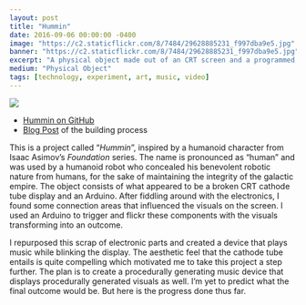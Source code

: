 ```yaml
---
layout: post
title: "Hummin"
date: 2016-09-06 00:00:00 -0400
image: "https://c2.staticflickr.com/8/7484/29628885231_f997dba9e5.jpg"
banner: "https://c2.staticflickr.com/8/7484/29628885231_f997dba9e5.jpg"
excerpt: "A physical object made out of an CRT screen and a programmed Arduino. Inspired by a humanoid character from Isaac Asimov’s Foundation series."
medium: "Physical Object"
tags: [technology, experiment, art, music, video]
---
```


![](https://www.youtube.com/watch?v=pw8o-xjXaz8)

-   [Hummin on GitHub](https://gist.github.com/mbrav/fd56ff01b985699b3825df33c41ff7b4)
-   [Blog Post](https://bfadtdeviceart.wordpress.com/2016/09/06/hummin/) of the building process

This is a project called “_Hummin_”, inspired by a humanoid character from Isaac Asimov’s _Foundation_ series. The name is pronounced as “human” and was used by a humanoid robot who concealed his benevolent robotic nature from humans, for the sake of maintaining the integrity of the galactic empire. The object consists of what appeared to be a broken CRT cathode tube display and an Arduino. After fiddling around with the electronics, I found some connection areas that influenced the visuals on the screen. I used an Arduino to trigger and flickr these components with the visuals transforming into an outcome.

I repurposed this scrap of electronic parts and created a device that plays music while blinking the display. The aesthetic feel that the cathode tube entails is quite compelling which motivated me to take this project a step further. The plan is to create a procedurally generating music device that displays procedurally generated visuals as well. I’m yet to predict what the final outcome would be. But here is the progress done thus far.
